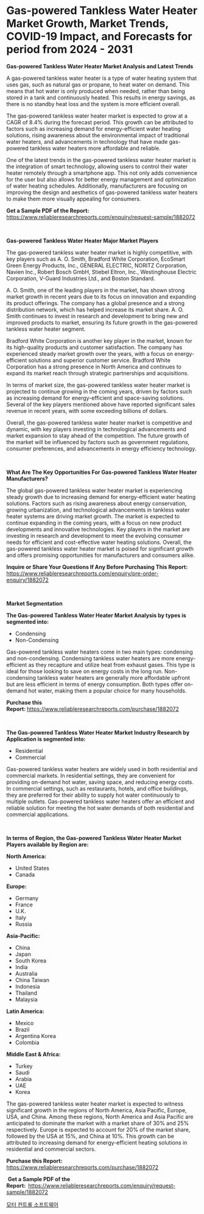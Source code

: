 <p><h1>Gas-powered Tankless Water Heater Market Growth, Market Trends, COVID-19 Impact, and Forecasts for period from 2024 - 2031</h1></p><p><strong>Gas-powered Tankless Water Heater Market Analysis and Latest Trends</strong></p>
<p><p>A gas-powered tankless water heater is a type of water heating system that uses gas, such as natural gas or propane, to heat water on demand. This means that hot water is only produced when needed, rather than being stored in a tank and continuously heated. This results in energy savings, as there is no standby heat loss and the system is more efficient overall.</p><p>The gas-powered tankless water heater market is expected to grow at a CAGR of 8.4% during the forecast period. This growth can be attributed to factors such as increasing demand for energy-efficient water heating solutions, rising awareness about the environmental impact of traditional water heaters, and advancements in technology that have made gas-powered tankless water heaters more affordable and reliable.</p><p>One of the latest trends in the gas-powered tankless water heater market is the integration of smart technology, allowing users to control their water heater remotely through a smartphone app. This not only adds convenience for the user but also allows for better energy management and optimization of water heating schedules. Additionally, manufacturers are focusing on improving the design and aesthetics of gas-powered tankless water heaters to make them more visually appealing for consumers.</p></p>
<p><strong>Get a Sample PDF of the Report:&nbsp;</strong> <a href="https://www.reliableresearchreports.com/enquiry/request-sample/1882072">https://www.reliableresearchreports.com/enquiry/request-sample/1882072</a></p>
<p>&nbsp;</p>
<p><strong>Gas-powered Tankless Water Heater Major Market Players</strong></p>
<p><p>The gas-powered tankless water heater market is highly competitive, with key players such as A. O. Smith, Bradford White Corporation, EcoSmart Green Energy Products, Inc., GENERAL ELECTRIC, NORITZ Corporation, Navien Inc., Robert Bosch GmbH, Stiebel Eltron, Inc., Westinghouse Electric Corporation, V-Guard Industries Ltd., and Boston Standard.</p><p>A. O. Smith, one of the leading players in the market, has shown strong market growth in recent years due to its focus on innovation and expanding its product offerings. The company has a global presence and a strong distribution network, which has helped increase its market share. A. O. Smith continues to invest in research and development to bring new and improved products to market, ensuring its future growth in the gas-powered tankless water heater segment.</p><p>Bradford White Corporation is another key player in the market, known for its high-quality products and customer satisfaction. The company has experienced steady market growth over the years, with a focus on energy-efficient solutions and superior customer service. Bradford White Corporation has a strong presence in North America and continues to expand its market reach through strategic partnerships and acquisitions.</p><p>In terms of market size, the gas-powered tankless water heater market is projected to continue growing in the coming years, driven by factors such as increasing demand for energy-efficient and space-saving solutions. Several of the key players mentioned above have reported significant sales revenue in recent years, with some exceeding billions of dollars.</p><p>Overall, the gas-powered tankless water heater market is competitive and dynamic, with key players investing in technological advancements and market expansion to stay ahead of the competition. The future growth of the market will be influenced by factors such as government regulations, consumer preferences, and advancements in energy efficiency technology.</p></p>
<p>&nbsp;</p>
<p><strong>What Are The Key Opportunities For Gas-powered Tankless Water Heater Manufacturers?</strong></p>
<p><p>The global gas-powered tankless water heater market is experiencing steady growth due to increasing demand for energy-efficient water heating solutions. Factors such as rising awareness about energy conservation, growing urbanization, and technological advancements in tankless water heater systems are driving market growth. The market is expected to continue expanding in the coming years, with a focus on new product developments and innovative technologies. Key players in the market are investing in research and development to meet the evolving consumer needs for efficient and cost-effective water heating solutions. Overall, the gas-powered tankless water heater market is poised for significant growth and offers promising opportunities for manufacturers and consumers alike.</p></p>
<p><strong>Inquire or Share Your Questions If Any Before Purchasing This Report:</strong> <a href="https://www.reliableresearchreports.com/enquiry/pre-order-enquiry/1882072">https://www.reliableresearchreports.com/enquiry/pre-order-enquiry/1882072</a></p>
<p>&nbsp;</p>
<p><strong>Market Segmentation</strong></p>
<p><strong>The Gas-powered Tankless Water Heater Market Analysis by types is segmented into:</strong></p>
<p><ul><li>Condensing</li><li>Non-Condensing</li></ul></p>
<p><p>Gas-powered tankless water heaters come in two main types: condensing and non-condensing. Condensing tankless water heaters are more energy-efficient as they recapture and utilize heat from exhaust gases. This type is ideal for those looking to save on energy costs in the long run. Non-condensing tankless water heaters are generally more affordable upfront but are less efficient in terms of energy consumption. Both types offer on-demand hot water, making them a popular choice for many households.</p></p>
<p><strong>Purchase this Report:&nbsp;</strong><a href="https://www.reliableresearchreports.com/purchase/1882072">https://www.reliableresearchreports.com/purchase/1882072</a></p>
<p>&nbsp;</p>
<p><strong>The Gas-powered Tankless Water Heater Market Industry Research by Application is segmented into:</strong></p>
<p><ul><li>Residential</li><li>Commercial</li></ul></p>
<p><p>Gas-powered tankless water heaters are widely used in both residential and commercial markets. In residential settings, they are convenient for providing on-demand hot water, saving space, and reducing energy costs. In commercial settings, such as restaurants, hotels, and office buildings, they are preferred for their ability to supply hot water continuously to multiple outlets. Gas-powered tankless water heaters offer an efficient and reliable solution for meeting the hot water demands of both residential and commercial applications.</p></p>
<p>&nbsp;</p>
<p><strong>In terms of Region, the Gas-powered Tankless Water Heater Market Players available by Region are:</strong></p>
<p>
    <p> <strong> North America: </strong>
        <ul>
            <li>United States</li>
            <li>Canada</li>
        </ul>
        </p> 
    <p> <strong> Europe: </strong>
        <ul>
            <li>Germany</li>
            <li>France</li>
            <li>U.K.</li>
            <li>Italy</li>
            <li>Russia</li>
        </ul>
        </p> 
    <p> <strong> Asia-Pacific: </strong>
        <ul>
            <li>China</li>
            <li>Japan</li>
            <li>South Korea</li>
            <li>India</li>
            <li>Australia</li>
            <li>China Taiwan</li>
            <li>Indonesia</li>
            <li>Thailand</li>
            <li>Malaysia</li>
        </ul>
        </p> 
    <p> <strong> Latin America: </strong>
        <ul>
            <li>Mexico</li>
            <li>Brazil</li>
            <li>Argentina Korea</li>
            <li>Colombia</li>
        </ul>
        </p> 
    <p> <strong> Middle East & Africa: </strong>
        <ul>
            <li>Turkey</li>
            <li>Saudi</li>
            <li>Arabia</li>
            <li>UAE</li>
            <li>Korea</li>
        </ul>
    </p>
    </p>
<p><p>The gas-powered tankless water heater market is expected to witness significant growth in the regions of North America, Asia Pacific, Europe, USA, and China. Among these regions, North America and Asia Pacific are anticipated to dominate the market with a market share of 30% and 25% respectively. Europe is expected to account for 20% of the market share, followed by the USA at 15%, and China at 10%. This growth can be attributed to increasing demand for energy-efficient heating solutions in residential and commercial sectors.</p></p>
<p><strong>Purchase this Report: </strong><a href="https://www.reliableresearchreports.com/purchase/1882072">https://www.reliableresearchreports.com/purchase/1882072</a></p>
<p>&nbsp;<strong>Get a Sample PDF of the Report:&nbsp;&nbsp;</strong><a href="https://www.reliableresearchreports.com/enquiry/request-sample/1882072">https://www.reliableresearchreports.com/enquiry/request-sample/1882072</a></p>
<p><strong></strong></p>
<p><p><a href="https://github.com/rsg307664904/Market-Research-Report-List-1/blob/main/36132917585.md">모터 컨트롤 소프트웨어</a></p></p>
